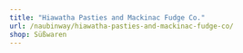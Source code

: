 ```yaml
---
title: "Hiawatha Pasties and Mackinac Fudge Co."
url: /naubinway/hiawatha-pasties-and-mackinac-fudge-co/
shop: Süßwaren
---
```

